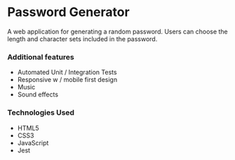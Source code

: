 # Password Generator
A web application for generating a random password. Users can choose the length and character sets included in the password. 

### Additional features
* Automated Unit / Integration Tests
* Responsive w / mobile first design
* Music
* Sound effects

### Technologies Used
* HTML5
* CSS3
* JavaScript
* Jest
